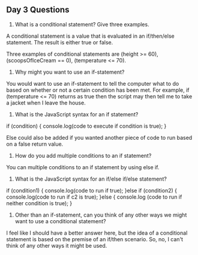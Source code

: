 ## Day 3 Questions

1. What is a conditional statement? Give three examples.

  A conditional statement is a value that is evaluated in an if/then/else statement. The result is either true or false.

  Three examples of conditional statements are (height >= 60), (scoopsOfIceCream == 0), (temperature <= 70).

1. Why might you want to use an if-statement?

  You would want to use an if-statement to tell the computer what to do based on whether or not a certain condition has been met. For example, if (temperature <= 70) returns as true then the script may then tell me to take a jacket when I leave the house.

1. What is the JavaScript syntax for an if statement?

  if (condition) {
    console.log(code to execute if condition is true);
  }

  Else could also be added if you wanted another piece of code to run based on a false return value.

1. How do you add multiple conditions to an if statement?

  You can multiple conditions to an if statement by using else if.

1. What is the JavaScript syntax for an if/else if/else statement?

  if (condition1) {
    console.log(code to run if true);
  }else if (condition2) {
    console.log(code to run if c2 is true);
  }else {
    console.log (code to run if neither condition is true);
  }

1. Other than an if-statement, can you think of any other ways we might want to use a conditional statement?

  I feel like I should have a better answer here, but the idea of a conditional statement is based on the premise of an if/then scenario. So, no, I can't think of any other ways it might be used. 
